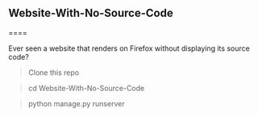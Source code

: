 ## Website-With-No-Source-Code
====

Ever seen a website that renders on Firefox without displaying its source code?

> Clone this repo

> cd Website-With-No-Source-Code

> python manage.py runserver
